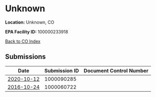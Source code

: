 # Unknown

**Location:** Unknown, CO

**EPA Facility ID:** 100000233918

[Back to CO Index](../../index.md)

## Submissions

| Date | Submission ID | Document Control Number |
|------|--------------|-------------------------|
| [2020-10-12](submissions/1000090285.md) | 1000090285 |  |
| [2016-10-24](submissions/1000060722.md) | 1000060722 |  |
